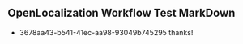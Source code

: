 ## OpenLocalization Workflow Test MarkDown
* 3678aa43-b541-41ec-aa98-93049b745295 thanks!

<!--HONumber=Aug16_HO5-->


